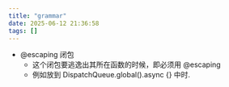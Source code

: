 ```yaml
---
title: "grammar"
date: 2025-06-12 21:36:58
tags: []
---
```

- @escaping 闭包
    - 这个闭包要逃逸出其所在函数的时候，即必须用 @escaping
    - 例如放到 DispatchQueue.global().async {} 中时. 

